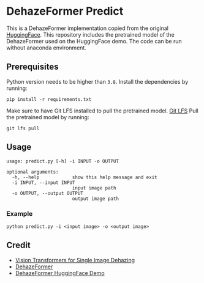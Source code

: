 # DehazeFormer Predict
This is a DehazeFormer implementation copied from the original [HuggingFace](https://huggingface.co/spaces/IDKiro/DehazeFormer_Demo).
This repository includes the pretrained model of the DehazeFormer used on the HuggingFace demo.
The code can be run without anaconda environment.

## Prerequisites
Python version needs to be higher than `3.8`.
Install the dependencies by running:
```shell
pip install -r requirements.txt
```

Make sure to have Git LFS installed to pull the pretrained model.
[Git LFS](https://git-lfs.com/)
Pull the pretrained model by running:
```shell
git lfs pull
```

## Usage
```
usage: predict.py [-h] -i INPUT -o OUTPUT

optional arguments:
  -h, --help            show this help message and exit
  -i INPUT, --input INPUT
                        input image path
  -o OUTPUT, --output OUTPUT
                        output image path
```

### Example
```shell
python predict.py -i <input image> -o <output image>
```

## Credit
* [Vision Transformers for Single Image Dehazing](https://arxiv.org/abs/2204.03883)
* [DehazeFormer](https://github.com/IDKiro/DehazeFormer)
* [DehazeFormer HuggingFace Demo](https://huggingface.co/spaces/IDKiro/DehazeFormer_Demo)